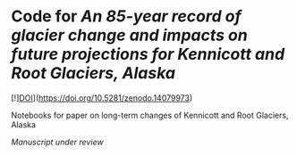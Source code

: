 # Code for *An 85-year record of glacier change and impacts on future projections for Kennicott and Root Glaciers, Alaska*
[!][DOI](ttps://zenodo.org/badge/DOI/10.5281/zenodo.14079973.svg)](https://doi.org/10.5281/zenodo.14079973)

Notebooks for paper on long-term changes of Kennicott and Root Glaciers, Alaska

*Manuscript under review*
